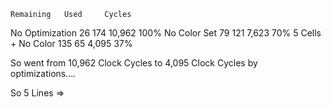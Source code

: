 






	Remaining	Used	 Cycles 	
No Optimization	26	174	 10,962 	100%
No Color Set	79	121	 7,623 	70%
5 Cells + No Color	135	65	 4,095 	37%



So went from 10,962 Clock Cycles to 4,095 Clock Cycles by optimizations....


So 5 Lines => 

